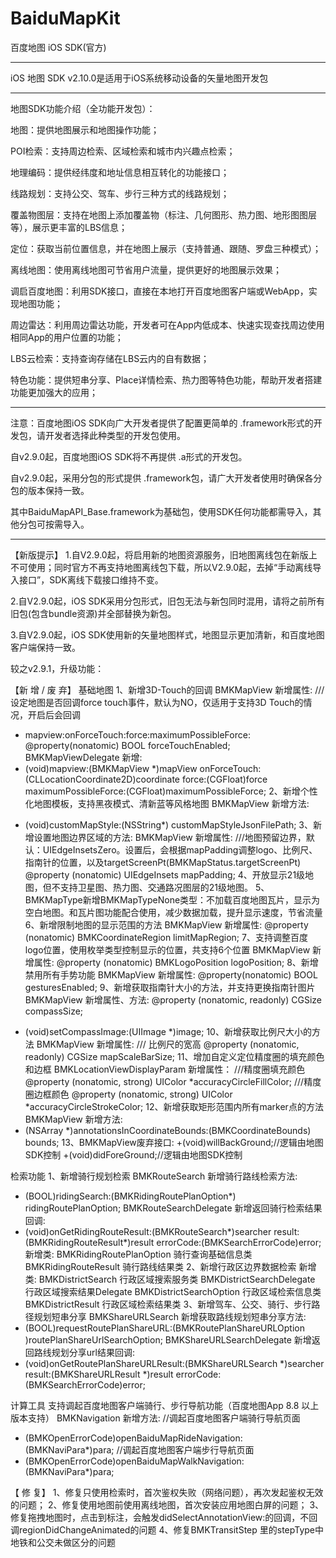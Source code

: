 # BaiduMapKit
百度地图 iOS SDK(官方)


-------------------------------------------------------------------------------------

iOS 地图 SDK v2.10.0是适用于iOS系统移动设备的矢量地图开发包

--------------------------------------------------------------------------------------

地图SDK功能介绍（全功能开发包）：

地图：提供地图展示和地图操作功能；

POI检索：支持周边检索、区域检索和城市内兴趣点检索；

地理编码：提供经纬度和地址信息相互转化的功能接口；

线路规划：支持公交、驾车、步行三种方式的线路规划；

覆盖物图层：支持在地图上添加覆盖物（标注、几何图形、热力图、地形图图层等），展示更丰富的LBS信息；

定位：获取当前位置信息，并在地图上展示（支持普通、跟随、罗盘三种模式）；

离线地图：使用离线地图可节省用户流量，提供更好的地图展示效果；

调启百度地图：利用SDK接口，直接在本地打开百度地图客户端或WebApp，实现地图功能；

周边雷达：利用周边雷达功能，开发者可在App内低成本、快速实现查找周边使用相同App的用户位置的功能；

LBS云检索：支持查询存储在LBS云内的自有数据；

特色功能：提供短串分享、Place详情检索、热力图等特色功能，帮助开发者搭建功能更加强大的应用；


--------------------------------------------------------------------------------------

注意：百度地图iOS SDK向广大开发者提供了配置更简单的 .framework形式的开发包，请开发者选择此种类型的开发包使用。

自v2.9.0起，百度地图iOS SDK将不再提供 .a形式的开发包。
   
自v2.9.0起，采用分包的形式提供 .framework包，请广大开发者使用时确保各分包的版本保持一致。

其中BaiduMapAPI_Base.framework为基础包，使用SDK任何功能都需导入，其他分包可按需导入。


---------------------------------------------------------------------------------------

【新版提示】
1.自V2.9.0起，将启用新的地图资源服务，旧地图离线包在新版上不可使用；同时官方不再支持地图离线包下载，所以V2.9.0起，去掉“手动离线导入接口”，SDK离线下载接口维持不变。

2.自V2.9.0起，iOS SDK采用分包形式，旧包无法与新包同时混用，请将之前所有旧包(包含bundle资源)并全部替换为新包。

3.自V2.9.0起，iOS SDK使用新的矢量地图样式，地图显示更加清新，和百度地图客户端保持一致。

较之v2.9.1，升级功能：


【新 增 / 废 弃】
基础地图
1、新增3D-Touch的回调
BMKMapView 新增属性:
/// 设定地图是否回调force touch事件，默认为NO，仅适用于支持3D Touch的情况，开启后会回调
- mapview:onForceTouch:force:maximumPossibleForce:
@property(nonatomic) BOOL forceTouchEnabled;
BMKMapViewDelegate 新增:
- (void)mapview:(BMKMapView *)mapView onForceTouch:(CLLocationCoordinate2D)coordinate force:(CGFloat)force maximumPossibleForce:(CGFloat)maximumPossibleForce;
2、新增个性化地图模板，支持黑夜模式、清新蓝等风格地图
BMKMapView 新增方法:
+ (void)customMapStyle:(NSString*) customMapStyleJsonFilePath;
3、新增设置地图边界区域的方法:
BMKMapView 新增属性:
///地图预留边界，默认：UIEdgeInsetsZero。设置后，会根据mapPadding调整logo、比例尺、指南针的位置，以及targetScreenPt(BMKMapStatus.targetScreenPt)
@property (nonatomic) UIEdgeInsets mapPadding;
4、开放显示21级地图，但不支持卫星图、热力图、交通路况图层的21级地图。
5、BMKMapType新增BMKMapTypeNone类型：不加载百度地图瓦片，显示为空白地图。和瓦片图功能配合使用，减少数据加载，提升显示速度，节省流量
6、新增限制地图的显示范围的方法
BMKMapView 新增属性:
@property (nonatomic) BMKCoordinateRegion limitMapRegion;
7、支持调整百度logo位置，使用枚举类型控制显示的位置，共支持6个位置
BMKMapView 新增属性:
@property (nonatomic) BMKLogoPosition logoPosition;
8、新增禁用所有手势功能
BMKMapView 新增属性:
@property(nonatomic) BOOL gesturesEnabled;
9、新增获取指南针大小的方法，并支持更换指南针图片
BMKMapView 新增属性、方法:
@property (nonatomic, readonly) CGSize compassSize;
- (void)setCompassImage:(UIImage *)image;
10、新增获取比例尺大小的方法
BMKMapView 新增属性:
/// 比例尺的宽高
@property (nonatomic, readonly) CGSize mapScaleBarSize;
11、增加自定义定位精度圈的填充颜色和边框
BMKLocationViewDisplayParam 新增属性：
///精度圈填充颜色
@property (nonatomic, strong) UIColor *accuracyCircleFillColor;
///精度圈边框颜色
@property (nonatomic, strong) UIColor *accuracyCircleStrokeColor;
12、新增获取矩形范围内所有marker点的方法
BMKMapView 新增方法:
- (NSArray *)annotationsInCoordinateBounds:(BMKCoordinateBounds) bounds;
13、BMKMapView废弃接口:
+(void)willBackGround;//逻辑由地图SDK控制
+(void)didForeGround;//逻辑由地图SDK控制

检索功能
1、新增骑行规划检索
BMKRouteSearch 新增骑行路线检索方法:
- (BOOL)ridingSearch:(BMKRidingRoutePlanOption*) ridingRoutePlanOption;
BMKRouteSearchDelegate 新增返回骑行检索结果回调:
- (void)onGetRidingRouteResult:(BMKRouteSearch*)searcher result:(BMKRidingRouteResult*)result errorCode:(BMKSearchErrorCode)error;
新增类:
BMKRidingRoutePlanOption 骑行查询基础信息类
BMKRidingRouteResult 骑行路线结果类
2、新增行政区边界数据检索
新增类:
BMKDistrictSearch 行政区域搜索服务类
BMKDistrictSearchDelegate 行政区域搜索结果Delegate
BMKDistrictSearchOption 行政区域检索信息类
BMKDistrictResult 行政区域检索结果类
3、新增驾车、公交、骑行、步行路径规划短串分享
BMKShareURLSearch 新增获取路线规划短串分享方法:
- (BOOL)requestRoutePlanShareURL:(BMKRoutePlanShareURLOption
)routePlanShareUrlSearchOption;
BMKShareURLSearchDelegate 新增返回路线规划分享url结果回调:
- (void)onGetRoutePlanShareURLResult:(BMKShareURLSearch *)searcher result:(BMKShareURLResult *)result errorCode:(BMKSearchErrorCode)error;

计算工具
支持调起百度地图客户端骑行、步行导航功能（百度地图App 8.8 以上版本支持）
BMKNavigation 新增方法:
//调起百度地图客户端骑行导航页面
+ (BMKOpenErrorCode)openBaiduMapRideNavigation:(BMKNaviPara*)para;
//调起百度地图客户端步行导航页面
+ (BMKOpenErrorCode)openBaiduMapWalkNavigation:(BMKNaviPara*)para;

【 修 复】
1、修复只使用检索时，首次鉴权失败（网络问题），再次发起鉴权无效的问题；
2、修复使用地图前使用离线地图，首次安装应用地图白屏的问题；
3、修复拖拽地图时，点击到标注，会触发didSelectAnnotationView:的回调，不回调regionDidChangeAnimated的问题
4、修复BMKTransitStep 里的stepType中地铁和公交未做区分的问题
